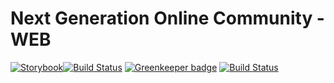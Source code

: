 # Next Generation Online Community - WEB

[![Storybook](https://cdn.jsdelivr.net/gh/storybooks/brand@master/badge/badge-storybook.svg)](https://github.com/kuyuan/yunshe-web)[![Build Status](https://api.cirrus-ci.com/github/kuyuan/yunshe-web.svg)](https://cirrus-ci.com/github/kuyuan/yunshe-web) [![Greenkeeper badge](https://badges.greenkeeper.io/kuyuan/yunshe-web.svg)](https://greenkeeper.io/) [![Build Status](https://travis-ci.com/kuyuan/yunshe-web.svg?branch=master)](https://travis-ci.com/kuyuan/yunshe-web)
